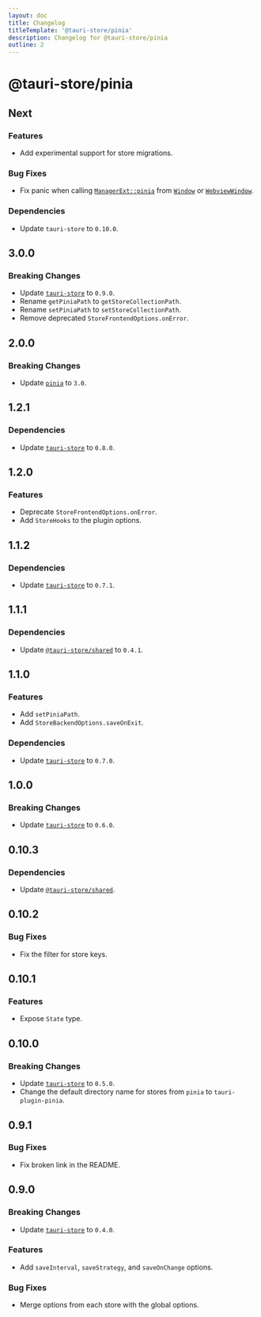 ```yaml
---
layout: doc
title: Changelog
titleTemplate: '@tauri-store/pinia'
description: Changelog for @tauri-store/pinia
outline: 2
---
```


# @tauri-store/pinia

## Next

### Features

- Add experimental support for store migrations.

### Bug Fixes

- Fix panic when calling [`ManagerExt::pinia`](https://docs.rs/tauri-plugin-pinia/3.0.0/tauri_plugin_pinia/trait.ManagerExt.html#method.pinia) from [`Window`](https://docs.rs/tauri/2.3.1/tauri/window/struct.Window.html) or [`WebviewWindow`](https://docs.rs/tauri/2.3.1/tauri/webview/struct.WebviewWindow.html).

### Dependencies

- Update `tauri-store` to `0.10.0`.

## 3.0.0

### Breaking Changes

- Update [`tauri-store`](https://docs.rs/tauri-store/0.9.0/tauri_store/) to `0.9.0`.
- Rename `getPiniaPath` to `getStoreCollectionPath`.
- Rename `setPiniaPath` to `setStoreCollectionPath`.
- Remove deprecated `StoreFrontendOptions.onError`.

## 2.0.0

### Breaking Changes

- Update [`pinia`](https://github.com/vuejs/pinia/releases/tag/v3.0.0) to `3.0`.

## 1.2.1

### Dependencies

- Update [`tauri-store`](https://docs.rs/tauri-store/0.8.0/tauri_store/) to `0.8.0`.

## 1.2.0

### Features

- Deprecate `StoreFrontendOptions.onError`.
- Add `StoreHooks` to the plugin options.

## 1.1.2

### Dependencies

- Update [`tauri-store`](https://docs.rs/tauri-store/0.7.1/tauri_store/) to `0.7.1`.

## 1.1.1

### Dependencies

- Update [`@tauri-store/shared`](https://www.npmjs.com/package/@tauri-store/shared/v/0.4.1) to `0.4.1`.

## 1.1.0

### Features

- Add `setPiniaPath`.
- Add `StoreBackendOptions.saveOnExit`.

### Dependencies

- Update [`tauri-store`](https://docs.rs/tauri-store/0.7.0/tauri_store/) to `0.7.0`.

## 1.0.0

### Breaking Changes

- Update [`tauri-store`](https://docs.rs/tauri-store/0.6.0/tauri_store/) to `0.6.0`.

## 0.10.3

### Dependencies

- Update [`@tauri-store/shared`](https://www.npmjs.com/package/@tauri-store/shared).

## 0.10.2

### Bug Fixes

- Fix the filter for store keys.

## 0.10.1

### Features

- Expose `State` type.

## 0.10.0

### Breaking Changes

- Update [`tauri-store`](https://docs.rs/tauri-store/0.5.0/tauri_store/) to `0.5.0`.
- Change the default directory name for stores from `pinia` to `tauri-plugin-pinia`.

## 0.9.1

### Bug Fixes

- Fix broken link in the README.

## 0.9.0

### Breaking Changes

- Update [`tauri-store`](https://docs.rs/tauri-store/0.4.0/tauri_store/) to `0.4.0`.

### Features

- Add `saveInterval`, `saveStrategy`, and `saveOnChange` options.

### Bug Fixes

- Merge options from each store with the global options.
